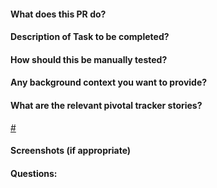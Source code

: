 #### What does this PR do?

#### Description of Task to be completed?

#### How should this be manually tested?

#### Any background context you want to provide?

#### What are the relevant pivotal tracker stories?
[#](https://www.pivotaltracker.com/story/show/)

#### Screenshots (if appropriate)

#### Questions:
